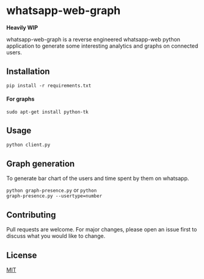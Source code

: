 # whatsapp-web-graph

**Heavily WIP**

whatsapp-web-graph is a reverse engineered whatsapp-web python application to generate some interesting analytics and graphs on connected users.

## Installation

```
pip install -r requirements.txt
```
#### For graphs
```
sudo apt-get install python-tk
```

## Usage

```bash
python client.py
```

## Graph generation

To generate bar chart of the users and time spent by them on whatsapp.

<code>python graph-presence.py</code> or
<code>python graph-presence.py --usertype=number</code>

## Contributing
Pull requests are welcome. For major changes, please open an issue first to discuss what you would like to change.

## License
[MIT](https://choosealicense.com/licenses/mit/)
